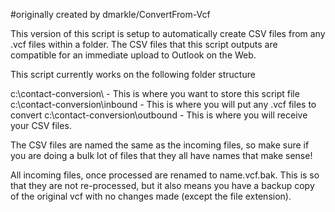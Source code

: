 #originally created by dmarkle/ConvertFrom-Vcf

This version of this script is setup to automatically create CSV files from any .vcf files within a folder.
The CSV files that this script outputs are compatible for an immediate upload to Outlook on the Web.

This script currently works on the following folder structure

c:\contact-conversion\   -  This is where you want to store this script file
c:\contact-conversion\inbound   -  This is where you will put any .vcf files to convert
c:\contact-conversion\outbound   - This is where you will receive your CSV files.

The CSV files are named the same as the incoming files, so make sure if you are doing a bulk lot of files that they all have names that make sense!

All incoming files, once processed are renamed to name.vcf.bak. This is so that they are not re-processed, but it also means you have a backup copy of the original vcf with no changes made (except the file extension).

